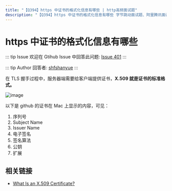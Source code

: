 ```yaml
---
title: "【Q394】https 中证书的格式化信息有哪些 | http高频面试题"
description: "【Q394】https 中证书的格式化信息有哪些 字节跳动面试题、阿里腾讯面试题、美团小米面试题。"
---
```


# https 中证书的格式化信息有哪些

::: tip Issue
欢迎在 Gtihub Issue 中回答此问题: [Issue 401](https://github.com/shfshanyue/Daily-Question/issues/401)
:::

::: tip Author
回答者: [shfshanyue](https://github.com/shfshanyue)
:::

在 TLS 握手过程中，服务器端需要给客户端提供证书，**X.509 就是证书的标准格式。**

![image](https://user-images.githubusercontent.com/13389461/90958724-cbae2080-e4c8-11ea-996e-3257721c89fc.png)

以下是 github 的证书在 Mac 上显示的内容，可见：

1. 序列号
1. Subject Name
1. Issuer Name
1. 电子签名
1. 签名算法
1. 公钥
1. 扩展

## 相关链接

- [What Is an X.509 Certificate?](https://www.ssl.com/faqs/what-is-an-x-509-certificate/)
